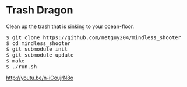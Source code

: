 Trash Dragon
============

Clean up the trash that is sinking to your ocean-floor.

<pre>
$ git clone https://github.com/netguy204/mindless_shooter
$ cd mindless_shooter
$ git submodule init
$ git submodule update
$ make
$ ./run.sh
</pre>

http://youtu.be/n-iCoujrN8o
